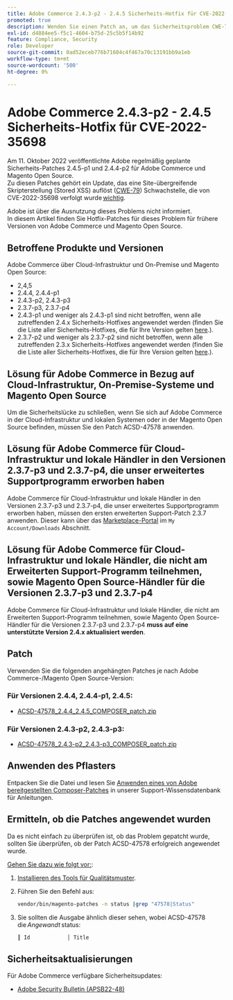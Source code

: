 ```yaml
---
title: Adobe Commerce 2.4.3-p2 - 2.4.5 Sicherheits-Hotfix für CVE-2022-35698
promoted: true
description: Wenden Sie einen Patch an, um das Sicherheitsproblem CWE-79 für Adobe Commerce 2.4.3-p2 - 2.4.5 zu beheben.
exl-id: d4884ee5-f5c1-4604-b75d-25c5b5f14b92
feature: Compliance, Security
role: Developer
source-git-commit: 0ad52eceb776b71604c4f467a70c13191bb9a1eb
workflow-type: tm+mt
source-wordcount: '500'
ht-degree: 0%

---
```


# Adobe Commerce 2.4.3-p2 - 2.4.5 Sicherheits-Hotfix für CVE-2022-35698

Am 11. Oktober 2022 veröffentlichte Adobe regelmäßig geplante Sicherheits-Patches 2.4.5-p1 und 2.4.4-p2 für Adobe Commerce und Magento Open Source.<br>
Zu diesen Patches gehört ein Update, das eine Site-übergreifende Skripterstellung (Stored XSS) auflöst ([CWE-79](https://cwe.mitre.org/data/definitions/79.html)) Schwachstelle, die von CVE-2022-35698 verfolgt wurde [wichtig](https://helpx.adobe.com/security/severity-ratings.html).

Adobe ist über die Ausnutzung dieses Problems nicht informiert.<br>
In diesem Artikel finden Sie Hotfix-Patches für dieses Problem für frühere Versionen von Adobe Commerce und Magento Open Source.

## Betroffene Produkte und Versionen

Adobe Commerce über Cloud-Infrastruktur und On-Premise und Magento Open Source:

* 2,4,5
* 2.4.4, 2.4.4-p1
* 2.4.3-p2, 2.4.3-p3
* 2.3.7-p3, 2.3.7-p4
* 2.4.3-p1 und weniger als 2.4.3-p1 sind nicht betroffen, wenn alle zutreffenden 2.4.x Sicherheits-Hotfixes angewendet werden (finden Sie die Liste aller Sicherheits-Hotfixes, die für Ihre Version gelten [here](https://helpx.adobe.com/security/products/magento.html).).
* 2.3.7-p2 und weniger als 2.3.7-p2 sind nicht betroffen, wenn alle zutreffenden 2.3.x Sicherheits-Hotfixes angewendet werden (finden Sie die Liste aller Sicherheits-Hotfixes, die für Ihre Version gelten [here](https://helpx.adobe.com/security/products/magento.html).).


## Lösung für Adobe Commerce in Bezug auf Cloud-Infrastruktur, On-Premise-Systeme und Magento Open Source

Um die Sicherheitslücke zu schließen, wenn Sie sich auf Adobe Commerce in der Cloud-Infrastruktur und lokalen Systemen oder in der Magento Open Source befinden, müssen Sie den Patch ACSD-47578 anwenden.

## Lösung für Adobe Commerce für Cloud-Infrastruktur und lokale Händler in den Versionen 2.3.7-p3 und 2.3.7-p4, die unser erweitertes Supportprogramm erworben haben

Adobe Commerce für Cloud-Infrastruktur und lokale Händler in den Versionen 2.3.7-p3 und 2.3.7-p4, die unser erweitertes Supportprogramm erworben haben, müssen den ersten erweiterten Support-Patch 2.3.7 anwenden. Dieser kann über das [Marketplace-Portal](https://marketplace.magento.com/) im `My Account/Downloads` Abschnitt.

## Lösung für Adobe Commerce für Cloud-Infrastruktur und lokale Händler, die nicht am Erweiterten Support-Programm teilnehmen, sowie Magento Open Source-Händler für die Versionen 2.3.7-p3 und 2.3.7-p4

Adobe Commerce für Cloud-Infrastruktur und lokale Händler, die nicht am Erweiterten Support-Programm teilnehmen, sowie Magento Open Source-Händler für die Versionen 2.3.7-p3 und 2.3.7-p4 **muss auf eine unterstützte Version 2.4.x aktualisiert werden**.

## Patch

Verwenden Sie die folgenden angehängten Patches je nach Adobe Commerce-/Magento Open Source-Version:

### Für Versionen 2.4.4, 2.4.4-p1, 2.4.5:

* [ACSD-47578_2.4.4_2.4.5_COMPOSER_patch.zip](assets/ACSD-47578_2.4.4_2.4.5_COMPOSER_patch.zip)

### Für Versionen 2.4.3-p2, 2.4.3-p3:

* [ACSD-47578_2.4.3-p2_2.4.3-p3_COMPOSER_patch.zip](assets/ACSD-47578_2.4.3-p2_2.4.3-p3_COMPOSER_patch.zip)

## Anwenden des Pflasters

Entpacken Sie die Datei und lesen Sie [Anwenden eines von Adobe bereitgestellten Composer-Patches](https://experienceleague.adobe.com/docs/commerce-knowledge-base/kb/how-to/how-to-apply-a-composer-patch-provided-by-magento.html) in unserer Support-Wissensdatenbank für Anleitungen.

## Ermitteln, ob die Patches angewendet wurden

Da es nicht einfach zu überprüfen ist, ob das Problem gepatcht wurde, sollten Sie überprüfen, ob der Patch ACSD-47578 erfolgreich angewendet wurde.

<u>Gehen Sie dazu wie folgt vor:</u>:

1. [Installieren des Tools für Qualitätsmuster](https://experienceleague.adobe.com/docs/commerce-operations/tools/quality-patches-tool/usage.html).
1. Führen Sie den Befehl aus:

   ```bash
   vendor/bin/magento-patches -n status |grep "47578|Status"
   ```

1. Sie sollten die Ausgabe ähnlich dieser sehen, wobei ACSD-47578 die *Angewandt* status:

   ```bash
   ║ Id            │ Title                                                        │ Category        │ Origin                 │ Status      │ Details                                          ║ ║ N/A           │ ../m2-hotfixes/ACSD-47578__2.4.4_2.4.5_COMPOSER_patch.patch      │ Other           │ Local                  │ Applied     │ Patch type: Custom                                
   ```

## Sicherheitsaktualisierungen

Für Adobe Commerce verfügbare Sicherheitsupdates:

* [Adobe Security Bulletin (APSB22-48)](https://helpx.adobe.com/security/products/magento/apsb22-48.html)
